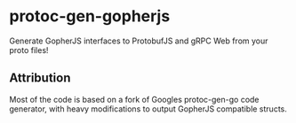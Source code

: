 # protoc-gen-gopherjs
Generate GopherJS interfaces to ProtobufJS and gRPC Web from your proto files!

## Attribution
Most of the code is based on a fork of Googles protoc-gen-go code generator,
with heavy modifications to output GopherJS compatible structs.
